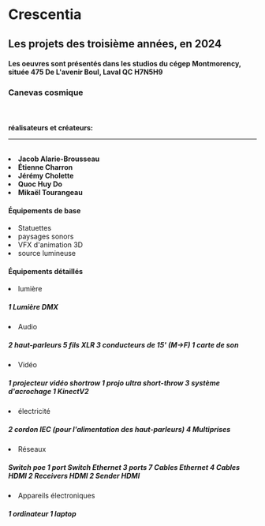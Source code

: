 <h1>Crescentia</h1>

<h2>Les projets des troisième années, en 2024</h2>

<h4>Les oeuvres sont présentés dans les studios du cégep Montmorency, située 475 De L'avenir Boul, Laval QC H7N5H9</h4>

<h3>Canevas cosmique</h3>
<br>
<h4>
  réalisateurs et créateurs:
  <hr>
  <br>
  <li>Jacob Alarie-Brousseau</li>
  <li>Étienne Charron</li>
  <li>Jérémy Cholette</li>
  <li>Quoc Huy Do</li>
  <li>Mikaël Tourangeau</li>

</h4>

<h4>
  Équipements de base
</h4>
<li>Statuettes</li>
<li>paysages sonors</li>
<li>VFX d'animation 3D</li>
<li>source lumineuse</li>

<h4>Équipements détaillés</h4>
<li>lumière</li>
<h5>1 Lumière DMX</h5>
<li>Audio</li>
<h5>
2 haut-parleurs
5 fils XLR 3 conducteurs de 15' (M->F)
1 carte de son
</h5>
<li>Vidéo</li>
<h5>
1 projecteur vidéo shortrow
1 projo ultra short-throw
3 système d'acrochage
1 KinectV2
</h5>
<li>électricité</li>
<h5>
2 cordon IEC (pour l'alimentation des haut-parleurs)
4 Multiprises
</h5>
<li>Réseaux</li>
<h5>
Switch poe 1 port
Switch Ethernet 3 ports
7 Cables Ethernet
4 Cables HDMI
2 Receivers HDMI
2 Sender HDMI
</h5>
<li>Appareils électroniques</li>
<h5>
1 ordinateur
1 laptop
</h5>
